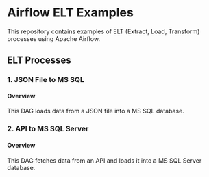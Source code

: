 # Airflow ELT Examples

This repository contains examples of ELT (Extract, Load, Transform) processes using Apache Airflow.

## ELT Processes

### 1. JSON File to MS SQL

#### Overview

This DAG loads data from a JSON file into a MS SQL database.

### 2. API to MS SQL Server

#### Overview

This DAG fetches data from an API and loads it into a MS SQL Server database.


